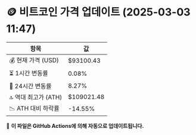 # 🪙 비트코인 가격 업데이트 (2025-03-03 11:47)

| 항목                | 값 |
|--------------------|----------------|
| 💰 현재 가격 (USD) | $93100.43 |
| ⏳ 1시간 변동률    | 0.08% |
| 📆 24시간 변동률   | 8.27% |
| 🔝 역대 최고가 (ATH) | $109021.48 |
| 📉 ATH 대비 하락률 | -14.55% |

🔄 **이 파일은 GitHub Actions에 의해 자동으로 업데이트됩니다.**
